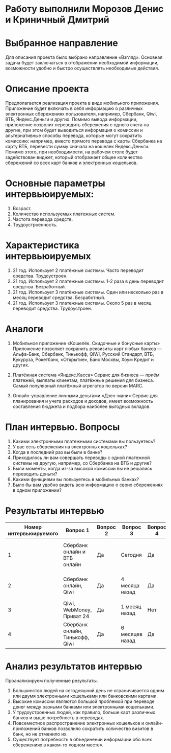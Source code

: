 # Работу выполнили Морозов Денис и Криничный Дмитрий
# Выбранное направление
Для описания проекта было выбрано направление «Взгляд». Основная задача будет заключаться в отображении необходимой информации, возможности удобно и быстро осуществлять необходимые действия.

# Описание проекта
Предполагается реализация проекта в виде мобильного приложения. Приложение будет включать в себя информацию о различных электронных сбережениях пользователя, например, Сбербанк, Qiwi, ВТБ, Яндекс.Деньги и других. Помимо вывода информации, приложение позволит переводить сбережения с одного счета на другие, при этом будет выводиться информация о комиссии и альтернативные способы перевода, которые могут сократить комиссию: например, вместо прямого перевода с карты Сбербанка на карту ВТБ, перевести сумму сначала на кошелек Яндекс.Деньги. Помимо этого, при необходимости, на рабочем столе будет задействован виджет, который отображает общее количество сбережений со всех карт банков и электронных кошельков.

# Основные параметры интервьюируемых:
1. Возраст.
2. Количество используемых платежных систем.
3. Частота перевода средств.
4. Трудоустроенность.

# Характеристика интервьюируемых
1. 21 год. Использует 2 платёжные системы. Часто переводит средства. Трудоустроен.
2. 21 год. Использует 2 платежные системы. 1-2 раза в день переводит средства. Безработный.
3. 21 год. Использует 3 платёжные системы. Один или несколько раз в месяц переводит средства. Безработный.
4. 21 год. Использует 3 платежные системы. Около 5 раз в месяц переводит средства. Трудоустроен.

# Аналоги
1. Мобильное приложение «Кошелёк. Скидочные и бонусные карты»
Приложение позволяет сохранить реквизиты карт любых банков — Альфа-Банк, Сбербанк, Тинькофф, QIWI, Русский Стандарт, ВТБ, Кукуруза, Рокетбанк, «Открытие», Банк Москвы, Хоум Кредит и других.

2. Платёжная система «Яндекс.Касса»
Сервис для бизнеса — приём платежей, выплаты клиентам, платёжные решения для бизнеса. Самый популярный платёжный агрегатор по версии MARC.

3. Онлайн-управление личными деньгами «Дзен-мани»
Сервис для планирования и учета расходов и доходов, имеет возможность составления бюджета и подбора наиболее выгодных вкладов.
# План интервью. Вопросы

1. Какими электронными платежными системами вы пользуетесь?
2. У вас есть сбережения на электронных кошельках?
3. Когда в последний раз вы были в банке?
4. Приходилось ли вам совершать переводы с одной платежной системы на другую, например, со Сбербанка на ВТБ и другие?
5. Были моменты, когда из-за высокой комиссии вы не решались переводить деньги?
6. Какими функциями вы пользуетесь в мобильных банках?
7. Было бы вам удобно видеть всю информацию о своих сбережениях в одном приложении?
# Результаты интервью

Номер интервьюируемого  | Вопрос 1 | Вопрос 2 | Вопрос 3 | Вопрос 4 | Вопрос 5 | Вопрос 6 | Вопрос 7 
--- | --- | --- | --- |--- |--- |--- | ---
1 | Сбербанк онлайн и ВТБ онлайн | Да | Сегодня | Да | Да | В основном перевод и мониторинг сбережений + расходы | Да
2 | Сбербанк онлайн, Qiwi | Да | 4 месяца назад | Да | Нет | Накопление и хранение денежных средств | Да
3 | Qiwi, WebMoney, Приват 24 |Да | 1 месяц назад | Нет | Да | Регулярные платежи |Да
4 | Сбербанк онлайн, Тинькофф, Qiwi | Да | 6 месяцев назад | Да | Нет | Переводы и платежи |Да

# Анализ результатов интервью

Проанализируем полученные результаты.

1. Большинство людей на сегодняшний день не ограничивается одним или двумя электронными кошельками или банковскими картами.
2. Высокие комиссии являются большой проблемой при переводе денег между разными банками или электронными кошельками.
3. У трудоустроенных людей, как правило, больше карт различных банков и выше потребность в переводах.
4. Повсеместное распространение электронных кошельков и онлайн-приложений банков позволило сократить количество визитов в банк, но не отменило их.
5. Существует потребность в объединении информации обо всех сбережениях в каком-то «одном месте».
